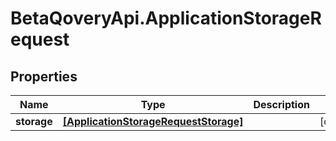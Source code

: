 # BetaQoveryApi.ApplicationStorageRequest

## Properties

Name | Type | Description | Notes
------------ | ------------- | ------------- | -------------
**storage** | [**[ApplicationStorageRequestStorage]**](ApplicationStorageRequestStorage.md) |  | [optional] 


